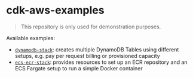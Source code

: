# cdk-aws-examples

> This repository is only used for demonstration purposes.

Available examples:

- [`dynamodb-stack`](./dynamodb-stack): creates multiple DynamoDB Tables using different setups, e.g. pay per request billing or provisioned capacity
- [`ecs-ecr-stack`](./ecs-ecr-stack): provides resources to set up an ECR repository and an ECS Fargate setup to run a simple Docker container
